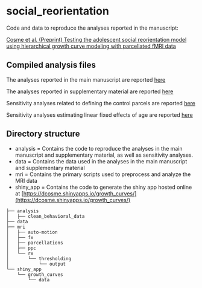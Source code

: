 # social_reorientation
Code and data to reproduce the analyses reported in the manuscript: 

[Cosme et al. (Preprint) Testing the adolescent social reorientation model using hierarchical growth curve modeling with parcellated fMRI data](https://psyarxiv.com/8eyf5/)

## Compiled analysis files

The analyses reported in the main manuscript are reported [here](https://dsnlab.github.io/social_reorientation/analysis/main_analyses)

The analyses reported in supplementary material are reported [here](https://dsnlab.github.io/social_reorientation/analysis/main_analyses)

Sensitivity analyses related to defining the control parcels are reported [here](https://dsnlab.github.io/social_reorientation/analysis/sensitivity_analysis_controls)

Sensitivity analyses estimating linear fixed effects of age are reported [here](https://dsnlab.github.io/social_reorientation/analysis/sensitivity_analysis_linear)


## Directory structure

* analysis = Contains the code to reproduce the analyses in the main manuscript and supplementary material, as well as sensitivity analyses.
* data = Contains the data used in the analyses in the main manuscript and supplementary material
* mri = Contains the primary scripts used to preprocess and analyze the MRI data
* shiny_app = Contains the code to generate the shiny app hosted online at [https://dcosme.shinyapps.io/growth_curves/](https://dcosme.shinyapps.io/growth_curves/)

```
├── analysis
│   ├── clean_behavioral_data
├── data
├── mri
│   ├── auto-motion
│   ├── fx
│   ├── parcellations
│   ├── ppc
│   └── rx
│       └── thresholding
│           └── output
└── shiny_app
    └── growth_curves
        └── data
```

